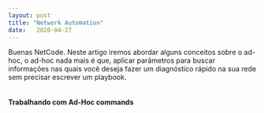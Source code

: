 ```yaml
---
layout: post 
title: "Network Automation"
date:   2020-04-27
---
```


<p class="intro"><span class="dropcap">B</span>uenas NetCode. Neste artigo iremos abordar alguns conceitos sobre o ad-hoc, o ad-hoc nada mais é que, aplicar parâmetros para buscar informações nas quais você deseja fazer um diagnóstico rápido na sua rede sem precisar escrever um playbook.</p>

<img src="{{ '/assets/img/lab4.jpg' | prepend: site.baseurl }}" alt=""> 

#### Trabalhando com Ad-Hoc commands
